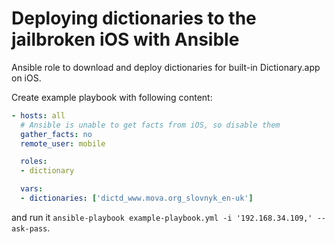 Deploying dictionaries to the jailbroken iOS with Ansible
=========================================================

Ansible role to download and deploy dictionaries for built-in Dictionary.app on iOS.

Create example playbook with following content:

```YAML
- hosts: all
  # Ansible is unable to get facts from iOS, so disable them
  gather_facts: no
  remote_user: mobile

  roles:
  - dictionary

  vars:
  - dictionaries: ['dictd_www.mova.org_slovnyk_en-uk']
```

and run it `ansible-playbook example-playbook.yml -i '192.168.34.109,' --ask-pass`.